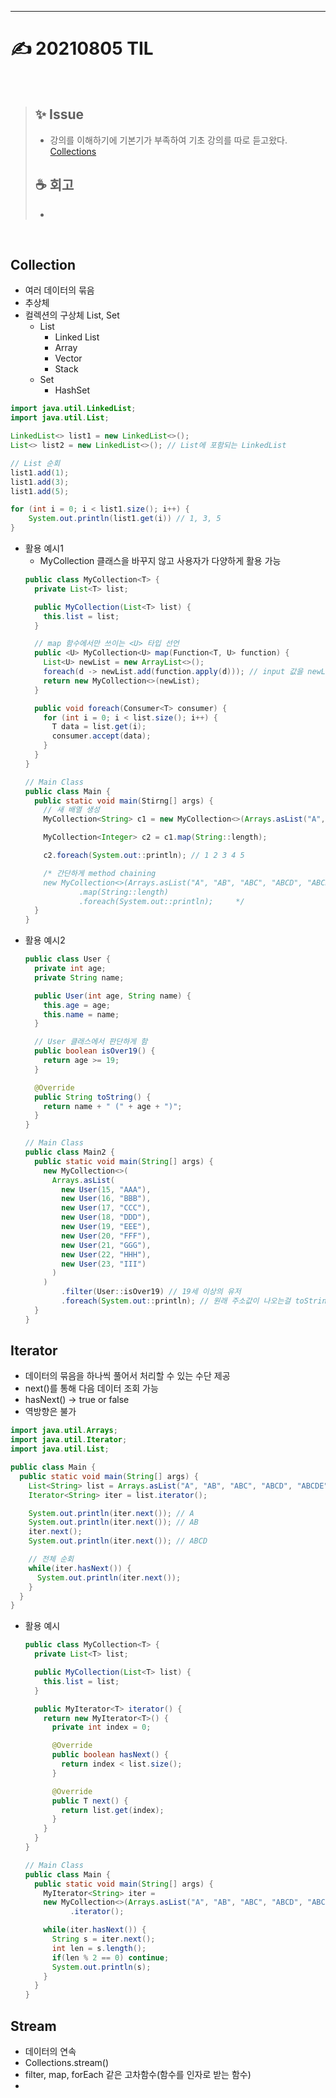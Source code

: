 ___
# ✍ 20210805 TIL

<br>

> ## ✨ Issue
> - 강의를 이해하기에 기본기가 부족하여 기초 강의를 따로 듣고왔다.  
> [Collections](https://github.com/cse0518/TIL/blob/main/JAVA/Collections.md)
> 
> ## ☕ 회고
> - 

<br>

## Collection
- 여러 데이터의 묶음
- 추상체
- 컬렉션의 구상체 List, Set
  - List
    - Linked List
    - Array
    - Vector
    - Stack
  - Set
    - HashSet
```java
import java.util.LinkedList;
import java.util.List;

LinkedList<> list1 = new LinkedList<>();
List<> list2 = new LinkedList<>(); // List에 포함되는 LinkedList

// List 순회
list1.add(1);
list1.add(3);
list1.add(5);

for (int i = 0; i < list1.size(); i++) {
    System.out.println(list1.get(i)) // 1, 3, 5
}
```
- 활용 예시1
  - MyCollection 클래스을 바꾸지 않고 사용자가 다양하게 활용 가능
  ```java
  public class MyCollection<T> {
    private List<T> list;

    public MyCollection(List<T> list) {
      this.list = list;
    }

    // map 함수에서만 쓰이는 <U> 타입 선언
    public <U> MyCollection<U> map(Function<T, U> function) {
      List<U> newList = new ArrayList<>();
      foreach(d -> newList.add(function.apply(d))); // input 값을 newList에 add
      return new MyCollection<>(newList);
    }

    public void foreach(Consumer<T> consumer) {
      for (int i = 0; i < list.size(); i++) {
        T data = list.get(i);
        consumer.accept(data);
      }
    }
  }

  // Main Class
  public class Main {
    public static void main(Stirng[] args) {
      // 새 배열 생성
      MyCollection<String> c1 = new MyCollection<>(Arrays.asList("A", "AB", "ABC", "ABCD", "ABCDE"));

      MyCollection<Integer> c2 = c1.map(String::length);

      c2.foreach(System.out::println); // 1 2 3 4 5

      /* 간단하게 method chaining
      new MyCollection<>(Arrays.asList("A", "AB", "ABC", "ABCD", "ABCDE"))
              .map(String::length)
              .foreach(System.out::println);     */
    }
  }
  ```
- 활용 예시2
  ```java
  public class User {
    private int age;
    private String name;

    public User(int age, String name) {
      this.age = age;
      this.name = name;
    }

    // User 클래스에서 판단하게 함
    public boolean isOver19() {
      return age >= 19;
    }

    @Override
    public String toString() {
      return name + " (" + age + ")";
    }
  }

  // Main Class
  public class Main2 {
    public static void main(String[] args) {
      new MyCollection<>(
        Arrays.asList(
          new User(15, "AAA"),
          new User(16, "BBB"),
          new User(17, "CCC"),
          new User(18, "DDD"),
          new User(19, "EEE"),
          new User(20, "FFF"),
          new User(21, "GGG"),
          new User(22, "HHH"),
          new User(23, "III")
        )
      )
          .filter(User::isOver19) // 19세 이상의 유저
          .foreach(System.out::println); // 원래 주소값이 나오는걸 toString()을 Override해서 바꿈
    }
  }
  ```
##

## Iterator
- 데이터의 묶음을 하나씩 풀어서 처리할 수 있는 수단 제공
- next()를 통해 다음 데이터 조회 가능
- hasNext() -> true or false
- 역방향은 불가
```java
import java.util.Arrays;
import java.util.Iterator;
import java.util.List;

public class Main {
  public static void main(String[] args) {
    List<String> list = Arrays.asList("A", "AB", "ABC", "ABCD", "ABCDE");
    Iterator<String> iter = list.iterator();

    System.out.println(iter.next()); // A
    System.out.println(iter.next()); // AB
    iter.next();
    System.out.println(iter.next()); // ABCD

    // 전체 순회
    while(iter.hasNext()) {
      System.out.println(iter.next());
    }
  }
}
```
- 활용 예시
  ```java
  public class MyCollection<T> {
    private List<T> list;

    public MyCollection(List<T> list) {
      this.list = list;
    }

    public MyIterator<T> iterator() {
      return new MyIterator<T>() {
        private int index = 0;

        @Override
        public boolean hasNext() {
          return index < list.size();
        }

        @Override
        public T next() {
          return list.get(index);
        }
      }
    }
  }

  // Main Class
  public class Main {
    public static void main(String[] args) {
      MyIterator<String> iter = 
      new MyCollection<>(Arrays.asList("A", "AB", "ABC", "ABCD", "ABCDE"))
            .iterator();

      while(iter.hasNext()) {
        String s = iter.next();
        int len = s.length();
        if(len % 2 == 0) continue;
        System.out.println(s);
      }
    }
  }
  ```
##

## Stream
- 데이터의 연속
- Collections.stream()
- filter, map, forEach 같은 고차함수(함수를 인자로 받는 함수)
- 